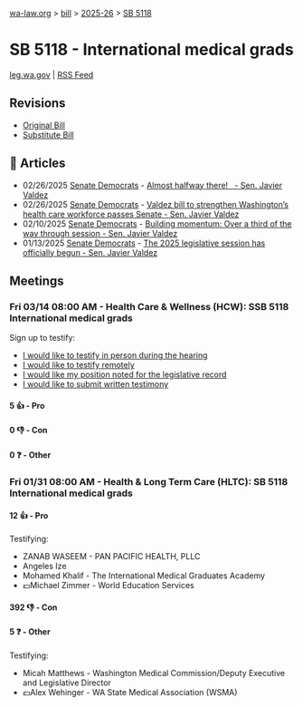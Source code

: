 [wa-law.org](/) > [bill](/bill/) > [2025-26](/bill/2025-26/) > [SB 5118](/bill/2025-26/sb/5118/)

# SB 5118 - International medical grads
[leg.wa.gov](https://app.leg.wa.gov/billsummary?BillNumber=5118&Year=2025&Initiative=false) | [RSS Feed](./rss.xml)

## Revisions
* [Original Bill](1/)
* [Substitute Bill](S/)

## 📰 Articles
* 02/26/2025 [Senate Democrats](/org/senate_democrats/) - [Almost halfway there!   - Sen. Javier Valdez](https://senatedemocrats.wa.gov/valdez/2025/02/26/almost-halfway-there/#:~:text=SB%205118)
* 02/26/2025 [Senate Democrats](/org/senate_democrats/) - [Valdez bill to strengthen Washington’s health care workforce passes Senate - Sen. Javier Valdez](https://senatedemocrats.wa.gov/valdez/2025/02/26/valdez-bill-to-strengthen-washingtons-health-care-workforce-passes-senate/#:~:text=Senate%20Bill%205118)
* 02/10/2025 [Senate Democrats](/org/senate_democrats/) - [Building momentum: Over a third of the way through session - Sen. Javier Valdez](https://senatedemocrats.wa.gov/valdez/2025/02/10/building-momentum-over-a-third-of-the-way-through-session/#:~:text=SB%205118)
* 01/13/2025 [Senate Democrats](/org/senate_democrats/) - [The 2025 legislative session has officially begun - Sen. Javier Valdez](https://senatedemocrats.wa.gov/valdez/2025/01/13/the-2025-legislative-session-has-officially-begun/#:~:text=SB%205118)

## Meetings
### Fri 03/14 08:00 AM - Health Care & Wellness (HCW): SSB 5118 International medical grads
Sign up to testify:
* [I would like to testify in person during the hearing](https://app.leg.wa.gov/csi/Testifier/Add?chamber=House&mId=32972&aId=165378&caId=26278&tId=1)
* [I would like to testify remotely](https://app.leg.wa.gov/csi/Testifier/Add?chamber=House&mId=32972&aId=165378&caId=26278&tId=2)
* [I would like my position noted for the legislative record](https://app.leg.wa.gov/csi/Testifier/Add?chamber=House&mId=32972&aId=165378&caId=26278&tId=3)
* [I would like to submit written testimony](https://app.leg.wa.gov/csi/Testifier/Add?chamber=House&mId=32972&aId=165378&caId=26278&tId=4)

#### 5 👍 - Pro

#### 0 👎 - Con

#### 0 ❓ - Other

### Fri 01/31 08:00 AM - Health & Long Term Care (HLTC): SB 5118 International medical grads
#### 12 👍 - Pro
Testifying:
* ZANAB WASEEM - PAN PACIFIC HEALTH, PLLC
* Angeles Ize
* Mohamed Khalif - The International Medical Graduates Academy
* 💵Michael Zimmer - World Education Services

#### 392 👎 - Con

#### 5 ❓ - Other
Testifying:
* Micah Matthews - Washington Medical Commission/Deputy Executive and Legislative Director
* 💵Alex Wehinger - WA State Medical Association (WSMA)
